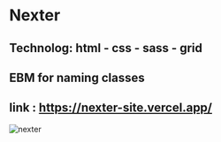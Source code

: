 # Nexter
## Technolog: html - css - sass - grid
## EBM for naming classes
## link : https://nexter-site.vercel.app/
![nexter](https://user-images.githubusercontent.com/61599746/183301608-4e165305-02fd-478e-95b1-38e669bed8b3.png)
